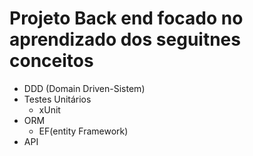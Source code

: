# Projeto Back end focado no aprendizado dos seguitnes conceitos

- DDD (Domain Driven-Sistem)
- Testes Unitários
    - xUnit
- ORM
    - EF(entity Framework)
- API
